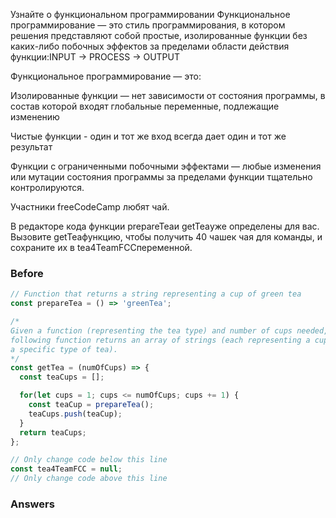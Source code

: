 Узнайте о функциональном программировании
Функциональное программирование — это стиль программирования, в котором решения представляют собой простые, изолированные функции без каких-либо побочных эффектов за пределами области действия функции:INPUT -> PROCESS -> OUTPUT

Функциональное программирование — это:

Изолированные функции — нет зависимости от состояния программы, в состав которой входят глобальные переменные, подлежащие изменению

Чистые функции - один и тот же вход всегда дает один и тот же результат

Функции с ограниченными побочными эффектами — любые изменения или мутации состояния программы за пределами функции тщательно контролируются.

Участники freeCodeCamp любят чай.

В редакторе кода функции prepareTeaи getTeaуже определены для вас. Вызовите getTeaфункцию, чтобы получить 40 чашек чая для команды, и сохраните их в tea4TeamFCCпеременной.


### Before
```javascript
// Function that returns a string representing a cup of green tea
const prepareTea = () => 'greenTea';

/*
Given a function (representing the tea type) and number of cups needed, the
following function returns an array of strings (each representing a cup of
a specific type of tea).
*/
const getTea = (numOfCups) => {
  const teaCups = [];

  for(let cups = 1; cups <= numOfCups; cups += 1) {
    const teaCup = prepareTea();
    teaCups.push(teaCup);
  }
  return teaCups;
};

// Only change code below this line
const tea4TeamFCC = null;
// Only change code above this line
```
### Answers
```javascript

```
